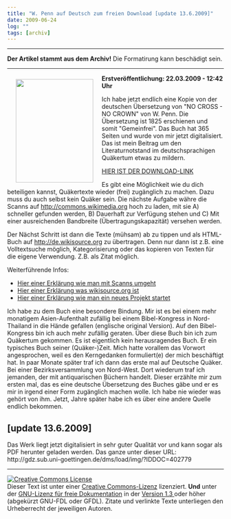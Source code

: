 ```yaml
---
title: "W. Penn auf Deutsch zum freien Download [update 13.6.2009]"
date: 2009-06-24
log: ""
tags: [archiv]
---
```

<hr><b>Der Artikel stammt aus dem Archiv!</b> Die Formatirung kann beschädigt sein.<hr>
<a href="http://commons.wikimedia.org/wiki/File:William_Penn.png">
<img src="http://upload.wikimedia.org/wikipedia/commons/6/6a/William_Penn.png"  width="180" height="240"  align="left"  vspace="10" hspace="20" /></a>

<b>Erstveröffentlichung: 22.03.2009 - 12:42 Uhr</b>

Ich habe jetzt endlich eine Kopie von der deutschen Übersetzung von "NO CROSS - NO CROWN" von W. Penn. Die Übersetzung ist 1825 erschienen und somit "Gemeinfrei". Das Buch hat 365 Seiten und wurde von mir jetzt digitalisiert. Das ist mein Beitrag um den Literaturnotstand im deutschsprachigen Quäkertum etwas zu mildern.
<!--break-->
<a href="http://www.the-independent-friend.de/files/w_penn_no_cross_no_crown-bearbeitet.zip">HIER IST DER DOWNLOAD-LINK</a>

Es gibt eine Möglichkeit wie du dich beteiligen kannst, Quäkertexte wieder (frei) zugänglich zu machen. Dazu muss du auch selbst kein Quäker sein. Die nächste Aufgabe währe die Scanns auf http://commons.wikimedia.org hoch zu laden, mit sie A) schneller gefunden werden, B) Dauerhaft zur Verfügung stehen und C) Mit einer ausreichenden Bandbreite (Übertragungskapazität) versehen werden.

Der Nächst Schritt ist dann die Texte (mühsam) ab zu tippen und als HTML-Buch auf <a href="http://de.wikisource.org/wiki/Wikisource:Skriptorium#W.Penn_.22Kein_Kreuz.2C_keine_Krone.22">http://de.wikisource.org<a> zu übertragen. Denn nur dann ist z.B. eine Volltextsuche möglich, Kategorisierung oder das kopieren von Texten für die eigene Verwendung. Z.B. als Zitat möglich.

Weiterführende Infos:
<ul>
<li><a href="http://de.wikisource.org/wiki/Hilfe:Typischer_Projektaufbau_mit_Scans">Hier einer Erklärung wie man mit Scanns umgeht</a></li>
<li><a href="http://de.wikisource.org/wiki/Wikisource:%C3%9Cber_Wikisource">Hier einer Erklärung was wikisource.org ist</a></li>
<li><a href="http://de.wikisource.org/wiki/Hilfe:Einf%C3%BChrung">Hier einer Erklärung wie man ein neues Projekt startet</a></li>
</ul>

Ich habe zu dem Buch eine besondere Bindung. Mir ist es bei einem mehr monatigem Asien-Aufenthalt zufällig bei einem Bibel-Kongress in Nord-Thailand in die Hände gefallen (englische original Version). Auf den Bibel-Kongress bin ich auch mehr zufällig geraten. Über diese Buch bin ich zum Quäkertum gekommen. Es ist eigentlich kein herausragendes Buch. Er ein typisches Buch seiner (Quäker-)Zeit. Mich hatte vorallem das Vorwort angesprochen, weil es den Kerngedanken formuliert(e) der mich beschäftigt hat. In paar Monate später traf ich dann das erste mal auf Deutsche Quäker. Bei einer Bezirksversammlung von Nord-West. Dort wiederum traf ich jemanden, der mit antiquarischen Büchern handelt. Dieser erzählte mir zum ersten mal, das es eine deutsche Übersetzung des Buches gäbe und er es mir in irgend einer Form zugänglich machen wolle. Ich habe nie wieder was gehört von ihm. Jetzt, Jahre später habe ich es über eine andere Quelle endlich bekommen.

<h2>[update 13.6.2009]</h2>
Das Werk liegt jetzt digitalisiert in sehr guter Qualität vor und kann sogar als PDF herunter geladen werden. Das ganze unter dieser URL:
http://gdz.sub.uni-goettingen.de/dms/load/img/?IDDOC=402779

<hr>

<a rel="license" href="http://creativecommons.org/licenses/by-sa/3.0/de/"><img alt="Creative Commons License" style="border-width:0" src="http://i.creativecommons.org/l/by-sa/3.0/de/88x31.png" /></a><br />Dieser <span xmlns:dc="http://purl.org/dc/elements/1.1/" href="http://purl.org/dc/dcmitype/Text" rel="dc:type">Text</span> ist unter einer <a rel="license" href="http://creativecommons.org/licenses/by-sa/3.0/de/">Creative Commons-Lizenz</a> lizenziert. <b>Und</b> unter der <a href="http://de.wikipedia.org/wiki/GFDL">GNU-Lizenz für freie Dokumentation</a> in der <a href="http://www.gnu.org/licenses/fdl-1.3.html">Version 1.3 </a> oder höher (abgekürzt GNU-FDL oder GFDL). Zitate und verlinkte Texte unterliegen den Urheberrecht der jeweiligen Autoren.
